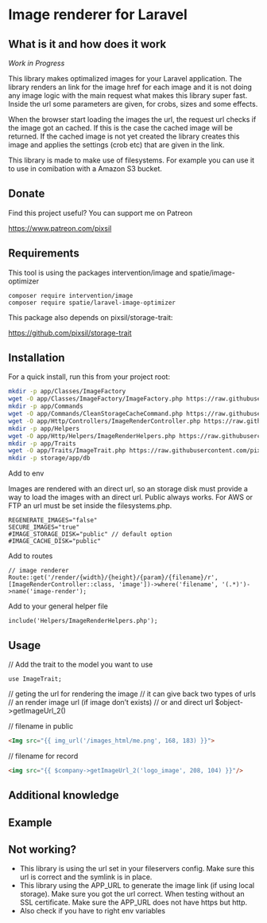 # Image renderer for Laravel

## What is it and how does it work

*Work in Progress*

This library makes optimalized images for your Laravel application. The library renders an link for the image href for each image and it is not doing any image logic with the main request what makes this library super fast. Inside the url some parameters are given, for crobs, sizes and some effects.

When the browser start loading the images the url, the request url checks if the image got an cached. If this is the case the cached image will be returned. If the cached image is not yet created the library creates this image and applies the settings (crob etc) that are given in the link.

This library is made to make use of filesystems. For example you can use it to use in comibation with a Amazon S3 bucket.

## Donate

Find this project useful? You can support me on Patreon

https://www.patreon.com/pixsil

## Requirements

This tool is using the packages intervention/image and spatie/image-optimizer

```
composer require intervention/image
composer require spatie/laravel-image-optimizer
```

This package also depends on pixsil/storage-trait:

https://github.com/pixsil/storage-trait

## Installation

For a quick install, run this from your project root:
```bash
mkdir -p app/Classes/ImageFactory
wget -O app/Classes/ImageFactory/ImageFactory.php https://raw.githubusercontent.com/pixsil/image-renderer/main/Classes/ImageFactory/ImageFactory.php
mkdir -p app/Commands
wget -O app/Commands/CleanStorageCacheCommand.php https://raw.githubusercontent.com/pixsil/image-renderer/main/Commands/CleanStorageCacheCommand.php
wget -O app/Http/Controllers/ImageRenderController.php https://raw.githubusercontent.com/pixsil/image-renderer/main/Controllers/ImageRenderController.php
mkdir -p app/Helpers
wget -O app/Http/Helpers/ImageRenderHelpers.php https://raw.githubusercontent.com/pixsil/image-renderer/main/Helpers/ImageRenderHelpers.php
mkdir -p app/Traits
wget -O app/Traits/ImageTrait.php https://raw.githubusercontent.com/pixsil/image-renderer/main/Traits/ImageTrait.php
mkdir -p storage/app/db
```

Add to env

Images are rendered with an direct url, so an storage disk must provide a way to load the images with an direct url. Public always works. For AWS or FTP an url must be set inside the filesystems.php.

```
REGENERATE_IMAGES="false"
SECURE_IMAGES="true"
#IMAGE_STORAGE_DISK="public" // default option
#IMAGE_CACHE_DISK="public" 
```

Add to routes
```
// image renderer
Route::get('/render/{width}/{height}/{param}/{filename}/r', [ImageRenderController::class, 'image'])->where('filename', '(.*)')->name('image-render');
```

Add to your general helper file
```
include('Helpers/ImageRenderHelpers.php');
```

## Usage

// Add the trait to the model you want to use
```
use ImageTrait;
```

// geting the url for rendering the image
// it can give back two types of urls
// an render image url (if image don’t exists)
// or and direct url
$object->getImageUrl_2()

// filename in public
```html
<Img src="{{ img_url('/images_html/me.png', 168, 183) }}">
```

// filename for record

```html
<img src="{{ $company->getImageUrl_2('logo_image', 208, 104) }}"/>
```

## Additional knowledge

## Example

## Not working?

- This library is using the url set in your fileservers config. Make sure this url is correct and the symlink is in place.
- This library using the APP_URL to generate the image link (if using local storage). Make sure you got the url correct. When testing without an SSL certificate. Make sure the APP_URL does not have https but http.
- Also check if you have to right env variables
